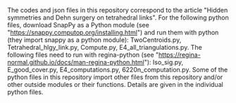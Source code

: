 The codes and json files in this repository correspond to the article "Hidden symmetries and Dehn surgery on tetrahedral links".
For the following python files, download SnapPy as a Python module (see "https://snappy.computop.org/installing.html") and run them with python (they import snappy as a python module): TwoCentroids.py, Tetrahedral_hlgy_link.py, Compute.py, E4_all_triangulations.py.
The following files need to run with regina-python (see "https://regina-normal.github.io/docs/man-regina-python.html"): Iso_sig.py, E_good_cover.py, E4_computations.py, 6220n_computation.py.
Some of the python files in this repository import other files from this repository and/or other outside modules or their functions. Details are given in the individual python files. 
